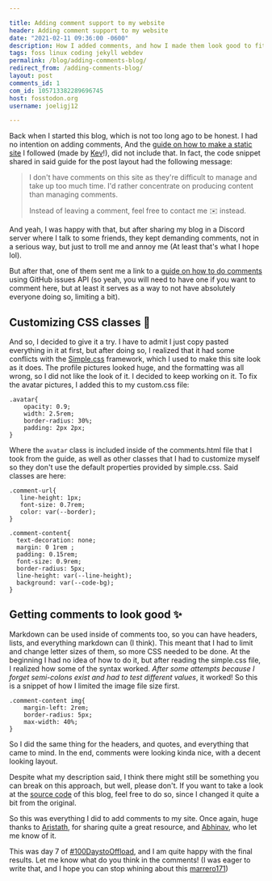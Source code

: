 ```yaml
---

title: Adding comment support to my website
header: Adding comment support to my website
date: "2021-02-11 09:36:00 -0600"
description: How I added comments, and how I made them look good to fit with simple.css (and doing my best so you don't break them lol) :P
tags: foss linux coding jekyll webdev
permalink: /blog/adding-comments-blog/
redirect_from: /adding-comments-blog/
layout: post
comments_id: 1
com_id: 105713382289696745
host: fosstodon.org
username: joeligj12

---
```


Back when I started this blog, which is not too long ago to be honest. I had no intention on adding comments, And the [guide on how to make a static site](https://kevq.uk/how-to-build-jekyll-site-simple-css/) I followed (made by [Kev](https://fosstodon.org/@kev)!), did not include that. In fact, the code snippet shared in said guide for the post layout had the following message:

> I don't have comments on this site as they're difficult to manage and take up too much time. I'd rather concentrate on producing content than managing comments.
>
> Instead of leaving a comment, feel free to contact me ✉️ instead.

And yeah, I was happy with that, but after sharing my blog in a Discord server where I talk to some friends, they kept demanding comments, not in a serious way, but just to troll me and annoy me (At least that's what I hope lol). 

But after that, one of them sent me a link to a [guide on how to do comments](https://aristath.github.io/blog/static-site-comments-using-github-issues-api)  using GitHub issues API (so yeah, you will need to have one if you want to comment here, but at least it serves as a way to not have absolutely everyone doing so, limiting a bit). 

## Customizing CSS classes 🎨

And so, I decided to give it a try. I have to admit I just copy pasted everything in it at first, but after doing so, I realized that it had some conflicts with the [Simple.css](https://simplecss.org/) framework, which I used to make this site look as it does. The profile pictures looked huge, and the formatting was all wrong, so I did not like the look of it. I decided to keep working on it. To fix the avatar pictures, I added this to my custom.css file:

```
.avatar{
    opacity: 0.9;
    width: 2.5rem;
    border-radius: 30%;
    padding: 2px 2px;
}
```

Where the `avatar` class is included inside of the comments.html file that I took from the guide, as well as other classes that I had to customize myself so they don't use the default properties provided by simple.css. Said classes are here:

```
.comment-url{
   line-height: 1px;
   font-size: 0.7rem;
   color: var(--border);
}

.comment-content{
  text-decoration: none;
  margin: 0 1rem ;
  padding: 0.15rem;
  font-size: 0.9rem;
  border-radius: 5px;
  line-height: var(--line-height);
  background: var(--code-bg);
}
```

## Getting comments to look good ✨

Markdown can be used inside of comments too, so you can have headers, lists, and everything markdown can (I think). This meant that I had to limit and change letter sizes of them, so more CSS needed to be done. At the beginning I had no idea of how to do it, but after reading the simple.css file, I realized how some of the syntax worked. *After some attempts because I forget semi-colons exist and had to test different values*, it worked! So this is a snippet of how I limited the image file size first. 

```
.comment-content img{
	margin-left: 2rem;
	border-radius: 5px;
	max-width: 40%;
}
```

So I did the same thing for the headers, and quotes, and everything that came to mind. In the end, comments were looking kinda nice, with a decent looking layout. 

Despite what my description said, I think there might still be something you can break on this approach, but well, please don't.  If you want to take a look at the [source code](https://github.com/joelchrono12/jekyll-site-test.css) of this blog, feel free to do so, since I changed it quite a bit from the original. 

So this was everything I did to add comments to my site. Once again, huge thanks to [Aristath](https://aristath.github.io/), for sharing quite a great resource, and [Abhinav](https://distrotoot.com/@abhi), who let me know of it. 

This was day 7 of [#100DaystoOffload](https://100daystooffload.com/), and I am quite happy with the final results. Let me know what do you think in the comments! (I was eager to write that, and I hope you can stop whining about this [marrero171](https://marrero171.itch.io/))



